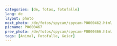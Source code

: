 ```yaml
---
categories: [de, fotos, fotofalle]
lang: de
layout: photo
next_photo: /de/fotos/spycam/spycam-P0000462.html
picname: P0000467
prev_photo: /de/fotos/spycam/spycam-P0000466.html
tags: [Animal, Fotofalle, Geier]
---
```


